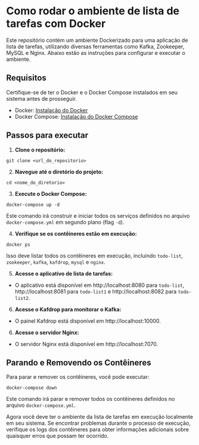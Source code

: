 # Como rodar o ambiente de lista de tarefas com Docker

Este repositório contém um ambiente Dockerizado para uma aplicação de lista de tarefas, utilizando diversas ferramentas como Kafka, Zookeeper, MySQL e Nginx. Abaixo estão as instruções para configurar e executar o ambiente.

## Requisitos

Certifique-se de ter o Docker e o Docker Compose instalados em seu sistema antes de prosseguir.

- Docker: [Instalação do Docker](https://docs.docker.com/get-docker/)
- Docker Compose: [Instalação do Docker Compose](https://docs.docker.com/compose/install/)

## Passos para executar

1. **Clone o repositório:**

```
git clone <url_do_repositorio>
```


2. **Navegue até o diretório do projeto:**

```
cd <nome_do_diretorio>
```

3. **Execute o Docker Compose:**
```
docker-compose up -d
```

Este comando irá construir e iniciar todos os serviços definidos no arquivo `docker-compose.yml` em segundo plano (flag `-d`).

4. **Verifique se os contêineres estão em execução:**
```
docker ps
```


Isso deve listar todos os contêineres em execução, incluindo `todo-list`, `zookeeper`, `kafka`, `kafdrop`, `mysql` e `nginx`.

5. **Acesse o aplicativo de lista de tarefas:**

- O aplicativo está disponível em http://localhost:8080 para `todo-list`, http://localhost:8081 para `todo-list1` e http://localhost:8082 para `todo-list2`.

6. **Acesse o Kafdrop para monitorar o Kafka:**

- O painel Kafdrop está disponível em http://localhost:10000.


6. **Acesse o servidor Nginx:**

- O servidor Nginx está disponível em http://localhost:7070.

## Parando e Removendo os Contêineres

Para parar e remover os contêineres, você pode executar:

```
docker-compose down
```

Este comando irá parar e remover todos os contêineres definidos no arquivo `docker-compose.yml`.

Agora você deve ter o ambiente da lista de tarefas em execução localmente em seu sistema. Se encontrar problemas durante o processo de execução, verifique os logs dos contêineres para obter informações adicionais sobre quaisquer erros que possam ter ocorrido.


